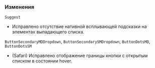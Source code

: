 ### Изменения

`Suggest`

- Исправлено отсутствие нативной всплывающей подсказки на элементах выпадающего списка.

`ButtonSecondaryMDDropdown`, `ButtonSecondarySMDropdown`, `ButtonDotsMD`, `ButtonDotsSM`

- (Safari) Исправлено отображение границы кнопки с открытым списком в состоянии hover.
